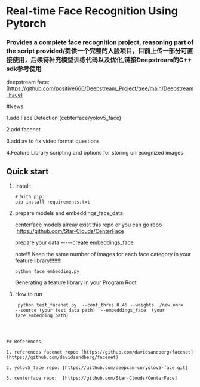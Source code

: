 # Real-time Face Recognition Using Pytorch 



### Provides a complete face recognition project, reasoning part of the script provided/提供一个完整的人脸项目，目前上传一部分可直接使用，后续待补充模型训练代码以及优化,链接Deepstream的C++ sdk参考使用

deepstream face:[https://github.com/positive666/Deepstream_Project/tree/main/Deepstream_Face]

#News


  1.add Face Detection (cebterface/yolov5_face) 
  
  2.add facenet
  
  
  3.add av to fix video format questions
  
  4.Feature Library scripting and options for storing unrecognized images
  




## Quick start

1. Install:
    
    ``` need python >=3.5 with general python libary...
    # With pip:
    pip install requirements.txt
    
    ``` 
    
2. prepare models and  embeddings_face_data

     centerface models alreay exist this repo 
	 or 
     you can go repo :https://github.com/Star-Clouds/CenterFace 
	 
	 prepare your data -----create embeddings_face 
	 
	 note!!!  Keep the same number of images for each face category in your feature library!!!!!!!!
	 
	 ``` 
	 python face_embedding.py   
	 ``` 
	 
     Generating a feature library in your  Program Root
	 
3. How to run
    ``` 
     python test_facenet.py  --conf_thres 0.45 --weights ./new.onnx    --source (your test data path)  --embeddings_face  (your face_embedding path)  
```



## References

1. references facenet repo: [https://github.com/davidsandberg/facenet](https://github.com/davidsandberg/facenet)

2. yolov5_face repo: [https://github.com/deepcam-cn/yolov5-face.git]

3. centerface repo:  [https://github.com/Star-Clouds/CenterFace]